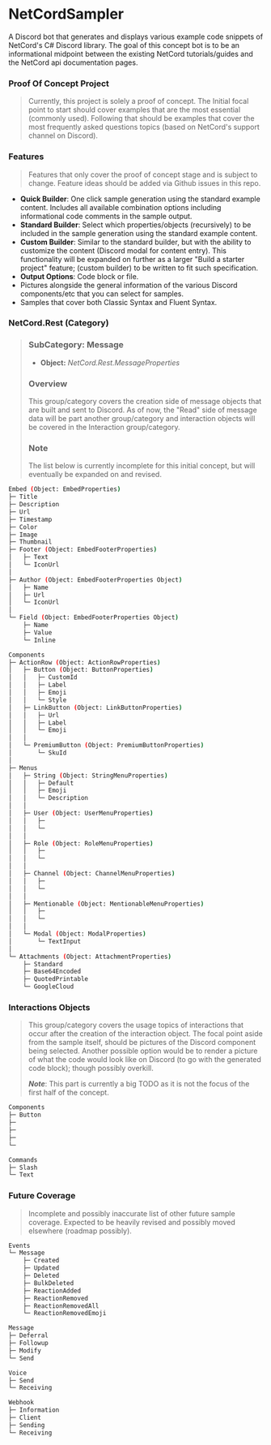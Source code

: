 # NetCordSampler
A Discord bot that generates and displays various example code snippets of NetCord's C# Discord library. The goal of this concept bot is to be an informational midpoint between the existing NetCord tutorials/guides and the NetCord api documentation pages. 

### Proof Of Concept Project
> Currently, this project is solely a proof of concept. The Initial focal point to start should cover examples that are the most essential (commonly used). Following that should be examples that cover the most frequently asked questions topics (based on NetCord's support channel on Discord).

### Features
> Features that only cover the proof of concept stage and is subject to change. Feature ideas should be added via Github issues in this repo.
- **Quick Builder**: One click sample generation using the standard example content. Includes all available combination options including informational code comments in the sample output.
- **Standard Builder**: Select which properties/objects (recursively) to be included in the sample generation using the standard example content.
- **Custom Builder**: Similar to the standard builder, but with the ability to customize the content (Discord modal for content entry). This functionality will be expanded on further as a larger "Build a starter project" feature; (custom builder) to be written to fit such specification.
- **Output Options**: Code block or file.
- Pictures alongside the general information of the various Discord components/etc that you can select for samples.
- Samples that cover both Classic Syntax and Fluent Syntax.

### NetCord.Rest (Category)
> ### **SubCategory:** Message
> - **Object:** *NetCord.Rest.MessageProperties*
> ### **Overview**
> This group/category covers the creation side of message objects that are built and sent to Discord. As of now, the "Read" side of message data will be part another group/category and interaction objects will be covered in the Interaction group/category.  
> ### **Note**
> The list below is currently incomplete for this initial concept, but will eventually be expanded on and revised.
```Bash
Embed (Object: EmbedProperties)
├─ Title
├─ Description
├─ Url
├─ Timestamp
├─ Color
├─ Image
├─ Thumbnail
├─ Footer (Object: EmbedFooterProperties)
│	├─ Text
│	└─ IconUrl
│
├─ Author (Object: EmbedFooterProperties Object)
│	├─ Name
│	├─ Url
│	└─ IconUrl
│
└─ Field (Object: EmbedFooterProperties Object)
    ├─ Name
    ├─ Value
    └─ Inline

Components
├─ ActionRow (Object: ActionRowProperties)
│	├─ Button (Object: ButtonProperties)
│	│	├─ CustomId
│	│	├─ Label
│	│	├─ Emoji
│	│	└─ Style
│	├─ LinkButton (Object: LinkButtonProperties)
│	│	├─ Url
│	│	├─ Label
│	│	└─ Emoji
│	│
│	└─ PremiumButton (Object: PremiumButtonProperties)
│		└─ SkuId
│
├─ Menus
│	├─ String (Object: StringMenuProperties)
│	│	├─ Default
│	│	├─ Emoji
│	│	└─ Description
│	│
│	├─ User (Object: UserMenuProperties)
│	│	├─ 
│	│	└─ 
│	│
│	├─ Role (Object: RoleMenuProperties)
│	│	├─ 
│	│	└─ 
│	│
│	├─ Channel (Object: ChannelMenuProperties)
│	│	├─ 
│	│	└─ 
│	│
│	├─ Mentionable (Object: MentionableMenuProperties)
│	│	├─ 
│	│	└─ 
│	│
│	└─ Modal (Object: ModalProperties)
│		└─ TextInput
│
└─ Attachments (Object: AttachmentProperties)
    ├─ Standard
    ├─ Base64Encoded
    ├─ QuotedPrintable
    └─ GoogleCloud
```

### Interactions Objects
> This group/category covers the usage topics of interactions that occur after the creation of the interaction object. The focal point aside from the sample itself, should be pictures of the Discord component being selected. Another possible option would be to render a picture of what the code would look like on Discord (to go with the generated code block); though possibly overkill.  
>   
> ***Note***: This part is currently a big TODO as it is not the focus of the first half of the concept. 
```Bash
Components
├─ Button
├─ 
├─ 
├─ 
└─ 

Commands
├─ Slash
└─ Text
```

### Future Coverage
> Incomplete and possibly inaccurate list of other future sample coverage. Expected to be heavily revised and possibly moved elsewhere (roadmap possibly).
```Bash
Events
└─ Message
    ├─ Created
    ├─ Updated
    ├─ Deleted
    ├─ BulkDeleted
    ├─ ReactionAdded
    ├─ ReactionRemoved
    ├─ ReactionRemovedAll
    └─ ReactionRemovedEmoji

Message
├─ Deferral
├─ Followup
├─ Modify
└─ Send

Voice
├─ Send
└─ Receiving

Webhook
├─ Information
├─ Client
├─ Sending
└─ Receiving
```
